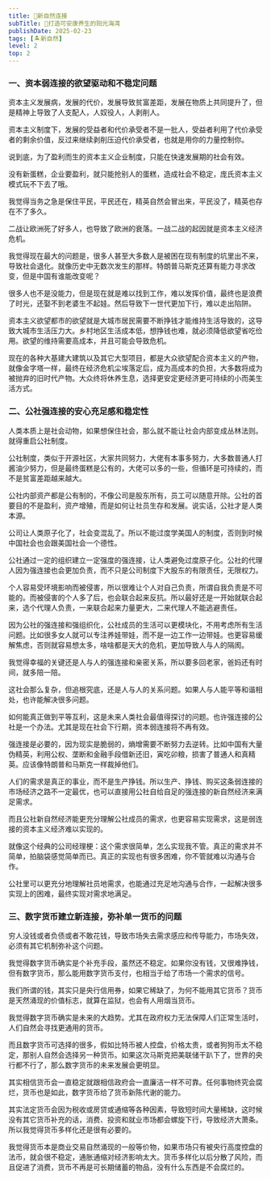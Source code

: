 ```yaml
---
title: 🔗新自然连接
subTitle: 🌅打造可安康养生的阳光海湾
publishDate: 2025-02-23
tags: [🏝新自然]
level: 2
top: 2
---
```


### 一、资本弱连接的欲望驱动和不稳定问题

资本主义发展病，发展的代价，发展导致贫富差距，发展在物质上共同提升了，但是精神上导致了人支配人，人奴役人，人剥削人。

资本主义制度下，发展的受益者和代价承受者不是一批人，受益者利用了代价承受者的剩余价值，反过来继续剥削压迫代价承受者，也就是用你的力量控制你。

说到底，为了盈利而生的资本主义企业制度，只能在快速发展期的社会有效。

没有新蛋糕，企业要盈利，就只能抢别人的蛋糕，造成社会不稳定，庞氏资本主义模式玩不下去了哦。

我觉得当务之急是保住平民，平民还在，精英自然会冒出来，平民没了，精英也存在不了多久。

二战让欧洲死了好多人，也导致了欧洲的衰落。一战二战的起因就是资本主义经济危机。

我觉得现在最大的问题是，很多人甚至大多数人是被困在现有制度的坑里出不来，导致社会退化。就像历史中无数次发生的那样。特朗普马斯克还算有能力寻求改变，但是中国有谁能改变呢？

很多人也不是没能力，但是现在就是难以找到工作，难以发挥价值，最终也是浪费了时光，还娶不到老婆生不起娃。然后导致下一世代更加下行，难以走出陷阱。

资本主义欲望都市的欲望就是大城市居民需要不断挣钱才能维持生活导致的，这导致大城市生活压力大。乡村地区生活成本低，想挣钱也难，就必须降低欲望省吃俭用。欲望的维持需要高成本，并且可能会导致危机。

现在的各种大基建大建筑以及其它大型项目，都是大众欲望配合资本主义的产物，就像金字塔一样，最终在经济危机尘埃落定后，成为高成本的负担，大多数将成为被抛弃的旧时代产物。大众终将休养生息，选择更安定更经济更可持续的小而美生活方式。

### 二、公社强连接的安心充足感和稳定性

人类本质上是社会动物，如果想保住社会，那么就不能让社会内部变成丛林法则。就得重启公社制度。

公社制度，类似于开源社区，大家共同努力，大佬有本事多努力，大多数普通人打酱油少努力，但是最终蛋糕是公有的，大佬可以多的一些，但循环是可持续的，而不是贫富差距越来越大。

公社内部资产都是公有制的，不像公司是股东所有，员工可以随意开除。公社的首要目的不是盈利，资产增殖，而是如何让社员生存和发展。说实话，公社才是人类本源。

公司让人类原子化了，社会变混乱了。所以不能过度学美国人的制度，否则到时候中国社会也会跟美国社会一个德性。

公社通过一定的组织建立一定强度的强连接，让人类避免过度原子化。公社的代理人因为强连接也会更加负责，而不只是公司制度下大股东的有限责任，无限权力。

个人容易受环境影响而被侵害，所以很难让个人对自己负责，所谓自我负责是不可能的。而被侵害的个人多了后，也会联合起来反抗。所以最好还是一开始就联合起来，选个代理人负责，一来联合起来力量更大，二来代理人不能逃避责任。

因为公社的强连接和强组织化，公社成员的生活可以更模块化，不用考虑所有生活问题。比如很多女人就可以专注养娃带娃，而不是一边工作一边带娃。也更容易缓解焦虑，否则就容易想太多，啥啥都是天大的危机，更加导致人与人的隔阂。

我觉得幸福的关键还是人与人的强连接和亲密关系，所以要多回老家，爸妈还有时间，就多陪一陪。

这社会那么复杂，但追根究底，还是人与人的关系问题。如果人与人能平等和谐相处，也许能解决很多问题。

如何能真正做到平等互利，这是未来人类社会最值得探讨的问题。也许强连接的公社是一个办法。尤其是现在社会下行期，资本弱连接将不再有效。

强连接是必要的，因为现实是脆弱的，熵增需要不断努力去逆转。比如中国有大量伪精英，利用公权、垄断和金融手段借新还旧，寅吃卯粮，损害了普通人和真精英。应该像特朗普和马斯克一样裁掉他们。

人们的需求是真正的事业，而不是生产挣钱。所以生产、挣钱、购买这条弱连接的市场经济之路不一定最优，也可以直接用公社自给自足的强连接的新自然经济来满足需求。

而且公社新自然经济能更充分理解公社成员的需求，也更容易实现需求，这是弱连接的资本主义经济难以实现的。

就像这个经典的公司经理梗：这个需求很简单，怎么实现我不管。真正的需求并不简单，拍脑袋感觉简单而已。真正的实现也有很多困难，你不管就难以沟通与合作。

公社里可以更充分地理解社员地需求，也能通过充足地沟通与合作，一起解决很多实现上的困难，最终实现对需求地满足。

### 三、数字货币建立新连接，弥补单一货币的问题

穷人没钱或者负债或者不敢花钱，导致市场失去需求感应和传导能力，市场失效，必须有其它机制弥补这个问题。

我觉得数字货币确实是个补充手段，虽然还不稳定。如果你没有钱，又很难挣钱，但有数字货币，那么能用数字货币支付，也相当于给了市场一个需求的信号。

我们所谓的钱，其实只是央行信用券，如果它稀缺了，为何不能用其它货币？货币是天然涌现的价值标志，就算在监狱，也会有人用烟当货币。

我觉得数字货币确实是未来的大趋势。尤其在政府权力无法保障人们正常生活时，人们自然会寻找更通用的货币。

而且数字货币可选择的很多，假如比特币被人控盘，价格太贵，或者狗狗币太不稳定，那别人自然会选择另一种货币。如果这次马斯克把美联储干趴下了，世界的央行都不行了，那么数字货币的未来发展会更明显。

其实相信货币会一直稳定就跟相信政府会一直廉洁一样不可靠。任何事物终究会腐烂，货币也是如此，数字货币给了货币新陈代谢的能力。

其实法定货币会因为税收或房贷或通缩等各种因素，导致短时间大量稀缺，这时候没有其它货币补充的话，消费、投资和就业市场都会螺旋下行，导致经济大萧条。所以我觉得货币多样化还是很有必要的。

我觉得货币本是商业交易自然涌现的一般等价物，如果市场只有被央行高度控盘的法币，就会很不稳定，通胀通缩对经济影响太大。货币多样化以后分散了风险，而且促进了消费，货币不再是可长期储蓄的物品，没有什么东西是不会腐烂的。
